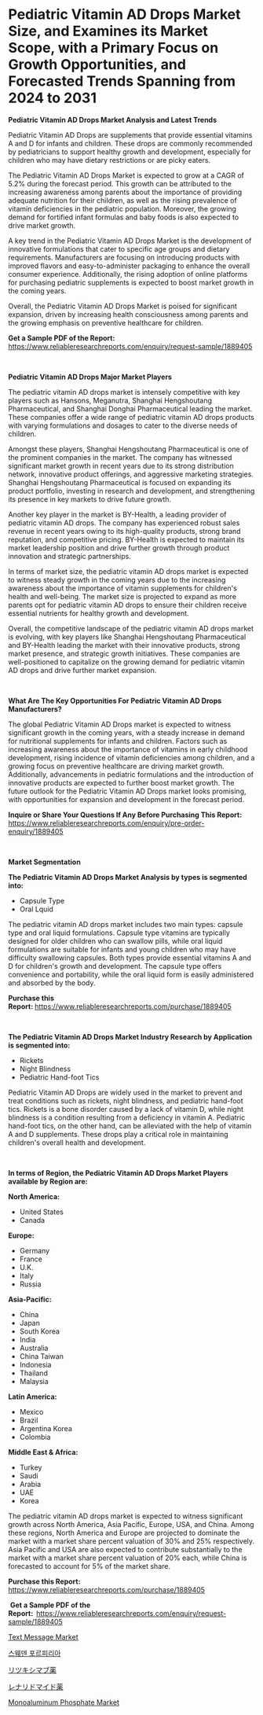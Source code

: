 <p><h1>Pediatric Vitamin AD Drops Market Size, and Examines its Market Scope, with a Primary Focus on Growth Opportunities, and Forecasted Trends Spanning from 2024 to 2031</h1></p><p><strong>Pediatric Vitamin AD Drops Market Analysis and Latest Trends</strong></p>
<p><p>Pediatric Vitamin AD Drops are supplements that provide essential vitamins A and D for infants and children. These drops are commonly recommended by pediatricians to support healthy growth and development, especially for children who may have dietary restrictions or are picky eaters.</p><p>The Pediatric Vitamin AD Drops Market is expected to grow at a CAGR of 5.2% during the forecast period. This growth can be attributed to the increasing awareness among parents about the importance of providing adequate nutrition for their children, as well as the rising prevalence of vitamin deficiencies in the pediatric population. Moreover, the growing demand for fortified infant formulas and baby foods is also expected to drive market growth.</p><p>A key trend in the Pediatric Vitamin AD Drops Market is the development of innovative formulations that cater to specific age groups and dietary requirements. Manufacturers are focusing on introducing products with improved flavors and easy-to-administer packaging to enhance the overall consumer experience. Additionally, the rising adoption of online platforms for purchasing pediatric supplements is expected to boost market growth in the coming years.</p><p>Overall, the Pediatric Vitamin AD Drops Market is poised for significant expansion, driven by increasing health consciousness among parents and the growing emphasis on preventive healthcare for children.</p></p>
<p><strong>Get a Sample PDF of the Report:&nbsp;</strong> <a href="https://www.reliableresearchreports.com/enquiry/request-sample/1889405">https://www.reliableresearchreports.com/enquiry/request-sample/1889405</a></p>
<p>&nbsp;</p>
<p><strong>Pediatric Vitamin AD Drops Major Market Players</strong></p>
<p><p>The pediatric vitamin AD drops market is intensely competitive with key players such as Hansons, Meganutra, Shanghai Hengshoutang Pharmaceutical, and Shanghai Donghai Pharmaceutical leading the market. These companies offer a wide range of pediatric vitamin AD drops products with varying formulations and dosages to cater to the diverse needs of children.</p><p>Amongst these players, Shanghai Hengshoutang Pharmaceutical is one of the prominent companies in the market. The company has witnessed significant market growth in recent years due to its strong distribution network, innovative product offerings, and aggressive marketing strategies. Shanghai Hengshoutang Pharmaceutical is focused on expanding its product portfolio, investing in research and development, and strengthening its presence in key markets to drive future growth.</p><p>Another key player in the market is BY-Health, a leading provider of pediatric vitamin AD drops. The company has experienced robust sales revenue in recent years owing to its high-quality products, strong brand reputation, and competitive pricing. BY-Health is expected to maintain its market leadership position and drive further growth through product innovation and strategic partnerships.</p><p>In terms of market size, the pediatric vitamin AD drops market is expected to witness steady growth in the coming years due to the increasing awareness about the importance of vitamin supplements for children's health and well-being. The market size is projected to expand as more parents opt for pediatric vitamin AD drops to ensure their children receive essential nutrients for healthy growth and development.</p><p>Overall, the competitive landscape of the pediatric vitamin AD drops market is evolving, with key players like Shanghai Hengshoutang Pharmaceutical and BY-Health leading the market with their innovative products, strong market presence, and strategic growth initiatives. These companies are well-positioned to capitalize on the growing demand for pediatric vitamin AD drops and drive further market expansion.</p></p>
<p>&nbsp;</p>
<p><strong>What Are The Key Opportunities For Pediatric Vitamin AD Drops Manufacturers?</strong></p>
<p><p>The global Pediatric Vitamin AD Drops market is expected to witness significant growth in the coming years, with a steady increase in demand for nutritional supplements for infants and children. Factors such as increasing awareness about the importance of vitamins in early childhood development, rising incidence of vitamin deficiencies among children, and a growing focus on preventive healthcare are driving market growth. Additionally, advancements in pediatric formulations and the introduction of innovative products are expected to further boost market growth. The future outlook for the Pediatric Vitamin AD Drops market looks promising, with opportunities for expansion and development in the forecast period.</p></p>
<p><strong>Inquire or Share Your Questions If Any Before Purchasing This Report:</strong> <a href="https://www.reliableresearchreports.com/enquiry/pre-order-enquiry/1889405">https://www.reliableresearchreports.com/enquiry/pre-order-enquiry/1889405</a></p>
<p>&nbsp;</p>
<p><strong>Market Segmentation</strong></p>
<p><strong>The Pediatric Vitamin AD Drops Market Analysis by types is segmented into:</strong></p>
<p><ul><li>Capsule Type</li><li>Oral Lquid</li></ul></p>
<p><p>The pediatric vitamin AD drops market includes two main types: capsule type and oral liquid formulations. Capsule type vitamins are typically designed for older children who can swallow pills, while oral liquid formulations are suitable for infants and young children who may have difficulty swallowing capsules. Both types provide essential vitamins A and D for children's growth and development. The capsule type offers convenience and portability, while the oral liquid form is easily administered and absorbed by the body.</p></p>
<p><strong>Purchase this Report:&nbsp;</strong><a href="https://www.reliableresearchreports.com/purchase/1889405">https://www.reliableresearchreports.com/purchase/1889405</a></p>
<p>&nbsp;</p>
<p><strong>The Pediatric Vitamin AD Drops Market Industry Research by Application is segmented into:</strong></p>
<p><ul><li>Rickets</li><li>Night Blindness</li><li>Pediatric Hand-foot Tics</li></ul></p>
<p><p>Pediatric Vitamin AD Drops are widely used in the market to prevent and treat conditions such as rickets, night blindness, and pediatric hand-foot tics. Rickets is a bone disorder caused by a lack of vitamin D, while night blindness is a condition resulting from a deficiency in vitamin A. Pediatric hand-foot tics, on the other hand, can be alleviated with the help of vitamin A and D supplements. These drops play a critical role in maintaining children's overall health and development.</p></p>
<p>&nbsp;</p>
<p><strong>In terms of Region, the Pediatric Vitamin AD Drops Market Players available by Region are:</strong></p>
<p>
    <p> <strong> North America: </strong>
        <ul>
            <li>United States</li>
            <li>Canada</li>
        </ul>
        </p> 
    <p> <strong> Europe: </strong>
        <ul>
            <li>Germany</li>
            <li>France</li>
            <li>U.K.</li>
            <li>Italy</li>
            <li>Russia</li>
        </ul>
        </p> 
    <p> <strong> Asia-Pacific: </strong>
        <ul>
            <li>China</li>
            <li>Japan</li>
            <li>South Korea</li>
            <li>India</li>
            <li>Australia</li>
            <li>China Taiwan</li>
            <li>Indonesia</li>
            <li>Thailand</li>
            <li>Malaysia</li>
        </ul>
        </p> 
    <p> <strong> Latin America: </strong>
        <ul>
            <li>Mexico</li>
            <li>Brazil</li>
            <li>Argentina Korea</li>
            <li>Colombia</li>
        </ul>
        </p> 
    <p> <strong> Middle East & Africa: </strong>
        <ul>
            <li>Turkey</li>
            <li>Saudi</li>
            <li>Arabia</li>
            <li>UAE</li>
            <li>Korea</li>
        </ul>
    </p>
    </p>
<p><p>The pediatric vitamin AD drops market is expected to witness significant growth across North America, Asia Pacific, Europe, USA, and China. Among these regions, North America and Europe are projected to dominate the market with a market share percent valuation of 30% and 25% respectively. Asia Pacific and USA are also expected to contribute substantially to the market with a market share percent valuation of 20% each, while China is forecasted to account for 5% of the market share.</p></p>
<p><strong>Purchase this Report: </strong><a href="https://www.reliableresearchreports.com/purchase/1889405">https://www.reliableresearchreports.com/purchase/1889405</a></p>
<p>&nbsp;<strong>Get a Sample PDF of the Report:&nbsp;&nbsp;</strong><a href="https://www.reliableresearchreports.com/enquiry/request-sample/1889405">https://www.reliableresearchreports.com/enquiry/request-sample/1889405</a></p>
<p><strong></strong></p>
<p><p><a href="https://github.com/globismark/Market-Research-Report-List-2/blob/main/text-message-market.md">Text Message Market</a></p><p><a href="https://medium.com/@ar-medical/%EC%8A%A4%EC%9B%A8%EB%8D%B4-%ED%8F%AC%EB%A5%B4%ED%94%BC%EB%A6%AC%EC%95%84-%EC%8B%9C%EC%9E%A5-%EC%8B%9C%EC%9E%A5-%EC%A0%90%EC%9C%A0%EC%9C%A8-%EC%8B%9C%EC%9E%A5-%EB%8F%99%ED%96%A5-%EB%B0%8F-%EB%AF%B8%EB%9E%98-%EC%84%B1%EC%9E%A5-%ED%83%90%EC%83%89-4d712fa886e2">스웨덴 포르피리아</a></p><p><a href="https://medium.com/@catherine10203/%E3%83%AA%E3%83%84%E3%82%AD%E3%82%B7%E3%83%9E%E3%83%96%E8%96%AC%E5%B8%82%E5%A0%B4%E3%81%AE%E6%8C%87%E6%A8%99%E3%81%AE%E3%83%87%E3%82%B3%E3%83%BC%E3%83%87%E3%82%A3%E3%83%B3%E3%82%B0-%E5%B8%82%E5%A0%B4%E3%82%B7%E3%82%A7%E3%82%A2-%E3%83%88%E3%83%AC%E3%83%B3%E3%83%89-%E6%88%90%E9%95%B7%E3%83%91%E3%82%BF%E3%83%BC%E3%83%B3-bfec89eff059">リツキシマブ薬</a></p><p><a href="https://medium.com/@catherine10203/%E3%83%AC%E3%83%8A%E3%83%AA%E3%83%89%E3%83%9F%E3%83%89%E8%96%AC%E3%81%AE%E5%B8%82%E5%A0%B4%E8%A6%8F%E6%A8%A1%E3%81%AF-%E3%82%B0%E3%83%AD%E3%83%BC%E3%83%90%E3%83%AB%E7%94%A3%E6%A5%AD%E3%81%AB%E3%81%8A%E3%81%91%E3%82%8B%E6%9C%80%E9%81%A9%E3%81%AA%E3%83%9E%E3%83%BC%E3%82%B1%E3%83%86%E3%82%A3%E3%83%B3%E3%82%B0%E3%83%81%E3%83%A3%E3%83%8D%E3%83%AB%E3%82%92%E6%98%8E%E3%82%89%E3%81%8B%E3%81%AB%E3%81%97%E3%81%BE%E3%81%99-9ee5bf1b3a8f">レナリドマイド薬</a></p><p><a href="https://view.publitas.com/reportprime-1/monoaluminum-phosphate-market-research-report-unlocks-analysis-on-the-market-financial-status-market-size-and-market-revenue-upto-2031/">Monoaluminum Phosphate Market</a></p></p>